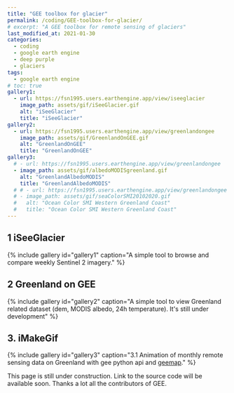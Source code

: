 ```yaml
---
title: "GEE toolbox for glacier"
permalink: /coding/GEE-toolbox-for-glacier/
# excerpt: "A GEE toolbox for remote sensing of glaciers"
last_modified_at: 2021-01-30
categories:
  - coding
  - google earth engine
  - deep purple
  - glaciers
tags:
  - google earth engine
# toc: true
gallery1:
  - url: https://fsn1995.users.earthengine.app/view/iseeglacier
    image_path: assets/gif/iSeeGlacier.gif
    alt: "iSeeGlacier"
    title: "iSeeGlacier"
gallery2:
  - url: https://fsn1995.users.earthengine.app/view/greenlandongee
    image_path: assets/gif/GreenlandOnGEE.gif
    alt: "GreenlandOnGEE"
    title: "GreenlandOnGEE"
gallery3:
  # - url: https://fsn1995.users.earthengine.app/view/greenlandongee
  - image_path: assets/gif/albedoMODISgreenland.gif
    alt: "GreenlandAlbedoMODIS"
    title: "GreenlandAlbedoMODIS"
  # # - url: https://fsn1995.users.earthengine.app/view/greenlandongee
  # - image_path: assets/gif/seaColorSMI20102020.gif
  #   alt: "Ocean Color SMI Western Greenland Coast"
  #   title: "Ocean Color SMI Western Greenland Coast"
---
```



## 1 iSeeGlacier
{% include gallery id="gallery1" caption="A simple tool to browse and compare weekly Sentinel 2 imagery." %}
## 2 Greenland on GEE
{% include gallery id="gallery2" caption="A simple tool to view Greenland related dataset (dem, MODIS albedo, 24h temperature). It's still under development" %}
## 3. iMakeGif
{% include gallery id="gallery3" caption="3.1 Animation of monthly remote sensing data on Greenland with gee python api and [geemap](https://geemap.org/)." %}

This page is still under construction. Link to the source code will be available soon. Thanks a lot all the contributors of GEE.